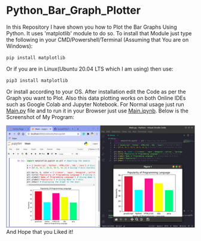 # Python_Bar_Graph_Plotter
In this Repository I have shown you how to Plot the Bar Graphs Using Python. It uses 'matplotlib' module to do so. To install that Module just type the following in your CMD/Powershell/Terminal (Assuming that You are on Windows):
```
pip install matplotlib
```
Or if you are in Linux(Ubuntu 20.04 LTS which I am using) then use:
```
pip3 install matplotlib
```
Or install according to your OS. After installation edit the Code as per the Graph you want to Plot. Also this data plotting works on both Online IDEs such as Google Colab and Jupyter Notebook. For Normal usage just run [Main.py](Main.py) file and to run it in your Browser just use [Main.ipynb](Main.ipynb). Below is the Screenshot of My Program:

<img src="Code_Screenshot.png"><img>
And Hope that you Liked it!
